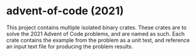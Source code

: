 # advent-of-code (2021)
This project contains multiple isolated binary crates. These crates are to solve the 2021 Advent of Code problems, and are named as such.
Each crate contains the example from the problem as a unit test, and reference an input text file for producing the problem results.
